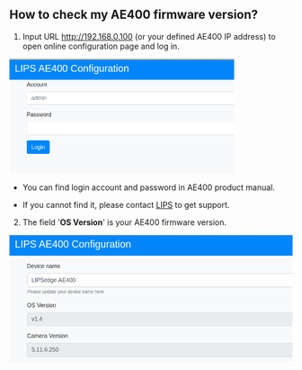 ## How to check my AE400 firmware version?

1. Input URL http://192.168.0.100 (or your defined AE400 IP address) to open online configuration page and log in.

 <img src="../screenshot_ae400_online_configuration.png" width="400">

 - You can find login account and password in AE400 product manual.
 
  - If you cannot find it, please contact [LIPS](https://www.lips-hci.com/contact) to get support.

2. The field '**OS Version**' is your AE400 firmware version.

<img src="screenshot_ae400_device_firmware.png" width="600">
